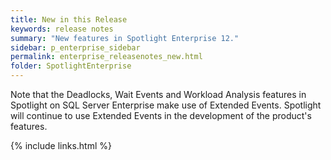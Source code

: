 ```yaml
---
title: New in this Release
keywords: release notes
summary: "New features in Spotlight Enterprise 12."
sidebar: p_enterprise_sidebar
permalink: enterprise_releasenotes_new.html
folder: SpotlightEnterprise
---
```




Note that the Deadlocks, Wait Events and Workload Analysis features in Spotlight on SQL Server Enterprise make use of Extended Events. Spotlight will continue to use Extended Events in the development of the product's features.

{% include links.html %}
